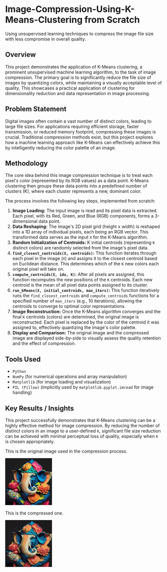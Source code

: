# Image-Compression-Using-K-Means-Clustering from Scratch

Using unsupervised learning techniques to compress the image file size with less compromise in overall quality.

## Overview

This project demonstrates the application of K-Means clustering, a prominent unsupervised machine learning algorithm, to the task of image compression. The primary goal is to significantly reduce the file size of images by quantizing colors, while maintaining a visually acceptable level of quality. This showcases a practical application of clustering for dimensionality reduction and data representation in image processing.

## Problem Statement

Digital images often contain a vast number of distinct colors, leading to large file sizes. For applications requiring efficient storage, faster transmission, or reduced memory footprint, compressing these images is crucial. Traditional compression methods exist, but this project explores how a machine learning approach like K-Means can effectively achieve this by intelligently reducing the color palette of an image.

## Methodology

The core idea behind this image compression technique is to treat each pixel's color (represented by its RGB values) as a data point. K-Means clustering then groups these data points into a predefined number of clusters (K), where each cluster represents a new, dominant color.

The process involves the following key steps, implemented from scratch:

1.  **Image Loading:** The input image is read and its pixel data is extracted. Each pixel, with its Red, Green, and Blue (RGB) components, forms a 3-dimensional data point.
2.  **Data Reshaping:** The image's 2D pixel grid (height x width) is reshaped into a 1D array of individual pixels, each being an RGB vector. This transformed data serves as the input `X` for the K-Means algorithm.
3.  **Random Initialization of Centroids:** K initial centroids (representing `K` distinct colors) are randomly selected from the image's pixel data.
4.  **`find_closest_centroids(X, centroids)`:** This function iterates through each pixel in the image (`X`) and assigns it to the closest centroid based on Euclidean distance. This determines which of the `K` new colors each original pixel will take on.
5.  **`compute_centroids(X, idx, K)`:** After all pixels are assigned, this function recomputes the new positions of the `K` centroids. Each new centroid is the mean of all pixel data points assigned to its cluster.
6.  **`run_kMeans(X, initial_centroids, max_iters)`:** This function iteratively runs the `find_closest_centroids` and `compute_centroids` functions for a specified number of `max_iters` (e.g., 10 iterations), allowing the centroids to converge to optimal color representations.
7.  **Image Reconstruction:** Once the K-Means algorithm converges and the final `K` centroids (colors) are determined, the original image is reconstructed. Each pixel is replaced by the color of the centroid it was assigned to, effectively quantizing the image's color palette.
8.  **Display and Comparison:** The original image and the compressed image are displayed side-by-side to visually assess the quality retention and the effect of compression.

## Tools Used

* `Python`
* `NumPy` (for numerical operations and array manipulation)
* `Matplotlib` (for image loading and visualization)
* `PIL (Pillow)` (implicitly used by `matplotlib.pyplot.imread` for image handling)

## Key Results / Insights

This project successfully demonstrates that K-Means clustering can be a highly effective method for image compression. By reducing the number of distinct colors in an image to a user-defined `K`, significant file size reduction can be achieved with minimal perceptual loss of quality, especially when `K` is chosen appropriately.

This is the original image used in the compression process.

![Original](images/Original_image.jpg)

This is the compressed one.

![Compressed](images/reconstructed_image.jpg)


